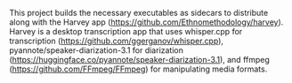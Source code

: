 This project builds the necessary executables as sidecars to distribute along with the Harvey app (https://github.com/Ethnomethodology/harvey). Harvey is a desktop transcription app that uses whisper.cpp for transcription (https://github.com/ggerganov/whisper.cpp), pyannote/speaker-diarization-3.1 for diarization (https://huggingface.co/pyannote/speaker-diarization-3.1), and ffmpeg (https://github.com/FFmpeg/FFmpeg) for manipulating media formats.

